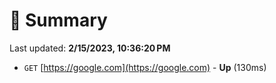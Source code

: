 # 📖 Summary
Last updated: **2/15/2023, 10:36:20 PM**

- `GET` [https://google.com](https://google.com) - **Up** (130ms)
